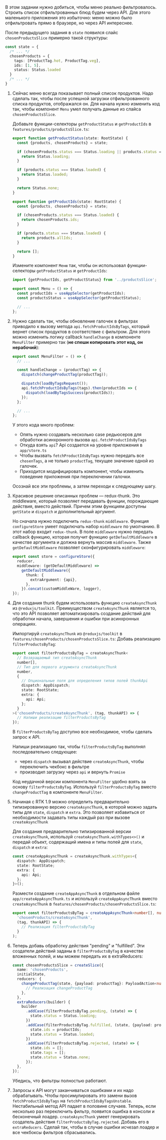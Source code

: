 В этом задании нужно добиться, чтобы меню реально фильтровалось. Строить список отфильтрованных блюд будем через API.
Для этого маленького приложения это избыточно: меню можно было отфильтровать прямо в браузере, но через API интереснее.

После предыдущего задания в `state` появился слайс `chosenProductsSlice` примерно такой структуры:
  ```typescript
  const state = {
    /* ... */
    chosenProducts = {
      tags: [ProductTag.hot, ProductTag.veg],
      ids: [1, 5],
      status: Status.loaded
    }
    /* ... */
  }
  ```

1. Сейчас меню всегда показывает полный список продуктов. Надо сделать так,
чтобы после успешной загрузки отфильтрованного списка продуктов, отображался он.
Для начала нужно изменить код так, чтобы компонент `Menu` умел получать данные из слайса `chosenProductsSlice`.

    Добавьте функции-селекторы `getProductStatus` и `getProductIds` в `features/products/productsSlice.ts`:
    ```typescript
    export function getProductStatus(state: RootState) {
      const {products, chosenProducts} = state;

      if (chosenProducts.status === Status.loading || products.status === Status.loading) {
        return Status.loading;
      }

      if (products.status === Status.loaded) {
        return Status.loaded;
      }

      return Status.none;
    }

    export function getProductIds(state: RootState) {
      const {products, chosenProducts} = state;

      if (chosenProducts.status === Status.loaded) {
        return chosenProducts.ids;
      }

      if (products.status === Status.loaded) {
        return products.allIds;
      }

      return [];
    }
    ```

    Измените компонент `Меню` так, чтобы он использовал функции-селекторы `getProductStatus` и `getProductIds`:
    ```typescript
    import {getProductIds, getProductStatus} from '../productsSlice';

    export const Menu = () => {
      const productIds = useAppSelector(getProductIds);
      const productsStatus = useAppSelector(getProductStatus);

      // ...
    };
    ```

2. Нужно сделать так, чтобы обновление галочек в фильтрах
приводило к вызову метода `api.fetchProductIdsByTags`, который вернет список продуктов в соответствие с фильтром.
Для этого можно изменить логику callback `handleChange` в компоненте `MenuFilter`
примерно так (**не спеши копировать этот код, он нерабочий**):
    ```typescript
    export const MenuFilter = () => {
      // ...

      const handleChange = (productTag) => {
        dispatch(changeProductTag(productTag));

        dispatch(loadByTagsRequest());
        api.fetchProductIdsByTags(tags).then(productIds => {
          dispatch(loadByTagsSuccess(productIds));
        });
      };

      // ...
    };
    ```
    У этого кода много проблем:
      - Опять нужно создавать несколько case редьюсеров для обработки асинхронного вызова `api.fetchProductIdsByTags`
      - Откуда взять `api`? Api создается на уровне приложения в `app/store.ts`
      - Чтобы вызвать `fetchProductIdsByTags` нужно передать все `chosenTags`,
      а не только `productTag`, текущее значение одной из галочек.
      - Приходится модифицировать компонент, чтобы изменить поведение приложения при переключении галочки.

    Осознай все эти проблемы, а затем переходи к следующему шагу.

3. Красивое решение описанных проблем — redux-thunk.
Это middleware, который позволяет передавать функции, порождающие действия, вместо действий.
Причем этим функциям доступны `getState` и `dispatch` и дополнительный аргумент.

    Но сначала нужно подключить `redux-thunk` `middleware`.
    Функция `configureStore` умеет подключать набор `middleware` по умолчанию. В этот набор входит `redux-thunk`.
    В поле `middleware` нужно передать callback функцию, которая получит функцию `getDefaultMiddleware` в
    качестве аргумента и должна вернуть массив `middleware`. Также `getDefaultMiddleware` позволяет сконфигурировать
   `middleware`:

    ```typescript
    export const store = configureStore({
      reducer,
      middleware: (getDefaultMiddleware) =>
        getDefaultMiddleware({
          thunk: {
            extraArgument: {api},
          },
        }).concat(customMiddleWare, logger),
    });
    ```

4. Для создания thunk будем использовать функцию `createAsyncThunk` из `@reduxjs/toolkit`. Преимуществом `createAsyncThunk`
   является то, что это API позволяет автоматизировать создание действий для обработки начала, завершения и ошибки
   при асинхронных операциях.

    Импортируй `createAsyncThunk` из `@reduxjs/toolkit` в `features/chosenProducts/chosenProductsSlice.ts`:
    Добавь реализацию `filterProductsByTag`:
    ```typescript
    export const filterProductsByTag = createAsyncThunk<
      // Возвращаемый тип createAsyncThunk
      number[],
      // Тип для первого агрумента createAsyncThunk
      number,
      {
        // Опциональные поля для определения типов полей thunkApi
        dispatch: AppDispatch;
        state: RootState;
        extra: {
          api: Api;
        };
      }
    >('chosenProducts/createAsyncThunk', (tag, thunkAPI) => {
      // Напиши реализацию filterProductsByTag
    });
    ```
    В `filterProductsByTag` доступно все необходимое, чтобы сделать запрос к API.

    Напиши реализацию так, чтобы `filterProductsByTag` выполнял последовательно следующее:
      - через `dispatch` вызывал действие `createAsyncThunk`, чтобы переключить чекбокс в фильтре
      - производил загрузку через `api` и вернуть `Promise`

    Код неудачной версии компонента `MenuFilter` удобно взять за основу `filterProductsByTag`.
    Используй `filterProductsByTag` вместо `changeProductTag` в компоненте `MenuFilter`.

5. Начиная с RTK 1.9 можно определить предварительно типизированную версию `createAsyncThunk`, в которой можно задать типы для `state`, `dispatch` и `extra`.
Это позволяет избавиться от необходимости задавать типы каждый раз при вызове `createAsyncThunk`

    Для создания предварительно типизированной версии `createAsyncThunk`, используй `createAsyncThunk.withTypes<>()` и передай объект, содержащий
    имена и типы полей для `state`, `dispatch` и `extra`:
    ```typescript
    const createAppAsyncThunk = createAsyncThunk.withTypes<{
      dispatch: AppDispatch;
      state: RootState;
      extra: {
        api: Api;
      };
    }>();
    ```

    Размести создание `createAppAsyncThunk` в отдельном файле `app/createAppAsyncThunk.ts` и используй `createAppAsyncThunk`
    вместо `createAsyncThunk` в `features/chosenProducts/chosenProductsSlice.ts`:
    ```typescript
    export const filterProductsByTag = createAppAsyncThunk<number[], number>(
      'chosenProducts/createAsyncThunk',
      (tag, thunkAPI) => {
        // Реализация filterProductsByTag
      }
    );
    ```

6. Теперь добавь обработку действия "pending" и "fulfilled".
   Эти создатели действий заданы в `filterProductsByTag` в качестве вложенных полей, и мы можем передать их в extraReducers:
    ```typescript
    const chosenProductsSlice = createSlice({
      name: 'chosenProducts',
      initialState,
      reducers: {
        changeProductTag(state, {payload: productTag}: PayloadAction<number>) {
          // Реализация changeProductTag
        },
      },
      extraReducers(builder) {
        builder
          .addCase(filterProductsByTag.pending, (state) => {
            state.status = Status.loading;
          })
          .addCase(filterProductsByTag.fulfilled, (state, {payload: productIds}) => {
            state.ids = productIds;
            state.status = Status.loaded;
          })
          .addCase(filterProductsByTag.rejected, (state) => {
            state.ids = [];
            state.tags = [];
            state.status = Status.none;
          });
      },
    });
    ```

    Убедись, что фильтры полностью работают.

6. Запросы к API могут заканчиваться ошибками и их надо обрабатывать.
Чтобы просимулировать это замени вызов `fetchProductIdsByTags` на `fetchProductIdsByTagsUnstable`.
Нестабильный метод API падает в половине случаев.
Теперь, если несколько раз переключить фильтр, появится ошибка в консоли и бесконечный лоадер.
`createAsyncThunk` умеет генерировать создатель действия `filterProductsByTag.rejected`. Добавь его в `extraReducers`.
Сделай так, чтобы в случае ошибки исчезал лоадер и все чекбоксы фильтров сбрасывались.
